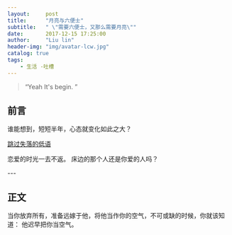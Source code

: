 ```yaml
---
layout:     post
title:      "月亮与六便士"
subtitle:   " \"需要六便士，又那么需要月亮\""
date:       2017-12-15 17:25:00
author:     "Liu lin"
header-img: "img/avatar-lcw.jpg"
catalog: true
tags:
    - 生活 -吐槽
---
```


> “Yeah It's begin. ”


## 前言

谁能想到，短短半年，心态就变化如此之大？

[跳过失落的低语 ](#build)



恋爱的时光一去不返。
床边的那个人还是你爱的人吗？

<p id = "build"></p>
---

## 正文

当你放弃所有，准备远嫁于他，将他当作你的空气，不可或缺的时候，你就该知道：
他迟早把你当空气。
